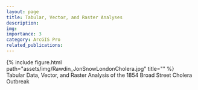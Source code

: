 ```yaml
---
layout: page
title: Tabular, Vector, and Raster Analyses
description:  
img: 
importance: 3
category: ArcGIS Pro
related_publications: 
---
```


<div class="row">
    <div class="col-xl mt-3 mt-md-0">
        {% include figure.html path="assets/img/Rawdin_JonSnowLondonCholera.jpg" title="" %}
    </div>
</div>

<div class="caption">
    Tabular Data, Vector, and Raster Analysis of the 1854 Broad Street Cholera Outbreak
</div>